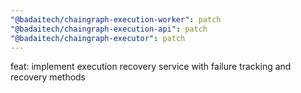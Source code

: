 ```yaml
---
"@badaitech/chaingraph-execution-worker": patch
"@badaitech/chaingraph-execution-api": patch
"@badaitech/chaingraph-executor": patch
---
```


feat: implement execution recovery service with failure tracking and recovery methods
